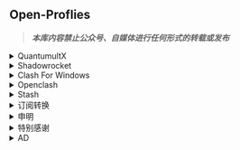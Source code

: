 ## Open-Proflies
> ***本库内容禁止公众号、自媒体进行任何形式的转载或发布***

<details>
   <summary>QuantumultX</summary>   
   
* #### [***配置文件***](https://raw.githubusercontent.com/Repcz/Open-Proflies/main/QuantumultX/QuantumultX.conf) 
* #### [***使用方法***](https://github.com/Repcz/Open-Proflies/wiki/QuantumultX)
> 更多重写参见：[*Functional-Store-Hub*](https://github.com/I-am-R-E/Functional-Store-Hub); [*QuantumultX-Rewrite*](https://github.com/deezertidal/QuantumultX-Rewrite); [*@ddgksf2013*](https://github.com/ddgksf2013/)
   
</details>



<details>
   <summary>Shadowrocket</summary> 
   
* #### [***配置文件***](https://raw.githubusercontent.com/Repcz/Open-Proflies/main/ShadowRocket/ShadowRocket.conf) 
* #### [***使用方法***](https://github.com/Repcz/Open-Proflies/wiki/Shadowrocket)
   
</details>




<details>
   <summary>Clash For Windows</summary>    
   
* #### [***配置文件***](https://raw.githubusercontent.com/Repcz/Open-Proflies/main/Clash/CFW.yaml) 
* #### [***使用方法***](https://github.com/Repcz/Open-Proflies/wiki/Clash-For-Windows)
   
</details>

<details>
   <summary>Openclash</summary>    
   
* #### [***使用方法***](https://github.com/Repcz/Open-Proflies/wiki/Openclash)
   
</details>

<details>
   <summary>Stash</summary>    
   
* #### [***配置文件***](https://github.com/Repcz/Open-Proflies/raw/main/Stash/Stash.yaml) 
* #### [***使用方法***](https://github.com/Repcz/Open-Proflies/wiki/Stash)

   
</details>

<details>
   <summary>订阅转换</summary>    
   
* #### [在线订阅转换（不推荐）](https://github.com/Repcz/Open-Proflies/wiki/Clash-For-Windows#%E5%9C%A8%E7%BA%BF%E8%AE%A2%E9%98%85%E8%BD%AC%E6%8D%A2%E4%B8%8D%E6%8E%A8%E8%8D%90)
* #### [本地订阅转换（推荐）](https://github.com/Repcz/Open-Proflies/wiki/%E8%87%AA%E5%BB%BAsubconverter%E8%AE%A2%E9%98%85%E8%BD%AC%E6%8D%A2)
   
   
</details>

<details>
  <summary>申明</summary>
   
 #### 免责声明：

* 本项目涉及的任何解锁和解密分析脚本仅用于资源共享和学习研究，不能保证其合法性，准确性，完整性和有效性，请根据情况自行判断.

* 间接使用该项目的任何用户，包括但不限于建立VPS或在某些行为违反国家/地区法律或相关法规的情况下进行传播, 本项目对于由此引起的任何隐私泄漏或其他后果概不负责.

* 请勿将本项目的任何内容用于商业或非法目的，否则后果自负.

* 如果任何单位或个人认为该项目的脚本可能涉嫌侵犯其权利，则应及时通知并提供身份证明，所有权证明，我们将在收到认证文件后删除相关脚本.

* 对任何脚本问题概不负责，包括但不限于由任何脚本错误导致的任何损失或损害.

* 您必须在下载后的24小时内从计算机或手机中完全删除以上内容.

* 任何以任何方式查看此项目的人或直接或间接使用该项目的使用者都应仔细阅读此声明。保留随时更改或补充此免责声明的权利。一旦使用并复制了该项目的任何文件，则视为您已接受此免责声明.

</details>


<details>
  <summary>特别感谢</summary>
  
 #### 排名不分先后,如有遗漏请提醒补充：

[*@Blackmatrix7*](https://github.com/blackmatrix7/ios_rule_script) [*@DivineEngine*](https://github.com/DivineEngine) [*@App2smile*](https://github.com/app2smile/rules)  [*@Peng-YM*](https://github.com/Peng-YM) [*@Nick-workflow*](https://github.com/Nick-workflow) [*@KOP-XIAO*](https://github.com/KOP-XIAO) [*@NobyDa*](https://github.com/NobyDa) [*@Neurogram-R*](https://github.com/Neurogram-R) [*@yjqiang*](https://github.com/yjqiang) [*@O7Y0*](https://github.com/O7Y0) [*@Choler*](https://github.com/Choler) [*@id77*](https://github.com/id77) [*@zmqcherish*](https://github.com/zmqcherish) [*@Qure*](https://github.com/Koolson/Qure) [*@Orz-3*](https://github.com/Orz-3) [*@kyle*](https://github.com/Xirou) [*@HotKids*](https://github.com/hotKids) [*@langkach*](https://github.com/langkhach270389) [*@lxk0301*](https://github.com/lxk0301) [*@zqzess*](https://github.com/zqzess/rule_for_quantumultX) [*@Anti-AD*](https://github.com/privacy-protection-tools/anti-AD) [*@VirgilClyne*](https://github.com/VirgilClyne/iRingo#iringo) [*@zZPiglet*](https://github.com/zZPiglet/Task/tree/master) [*@Chavyleung*](https://github.com/chavyleung) [*@tugepaopao*](https://github.com/tugepaopao/Image-Storage) [*@Yuanxsxs*](https://github.com/Yuanxsxs) [*@LovedGM*](https://github.com/LovedGM/Quantumult-X-TuBiao) [*@Semporia*](https://github.com/Semporia) [*@Koolson*](https://github.com/Koolson) [*@deezertidal*](https://github.com/deezertidal) [*@I-am-R-E*](https://github.com/I-am-R-E) [*@Hackl0us*](https://github.com/Hackl0us) [*@ddgksf2013*](https://github.com/ddgksf2013/) [*@ACL4SSR*](https://github.com/ACL4SSR/ACL4SSR) [*不良林*](https://bulianglin.com/) [*@tindy2013*](https://github.com/tindy2013) [*@s1oz*](https://s1oz.github.io/)

 </details>

 <details>
  <summary>AD</summary>
   
> 根据自身网络环境选择，建议月付或季付

|☄️Helium Network|[:link:官网](https://console.henet.uk/#/register?code=84Nb9Jzl)||
|:--|:--:|:--:|
|套餐名称|流量情况|价格|
|Bronze🚀(12个月起)|200G/月|￥50/年|
|Silver🚀(3个月起)|350G/月|￥21/季|
|Gold🚀|540G/月|￥11/月|
|Platinum🚀|1000G/月|￥15/月|
|Dimon🚀|2000G/月|￥30/月|
|200G不限时🚀|200G|￥10/一次性|
|400G不限时🚀|400G|￥20/一次性|
|800G不限时🚀|800G|￥40/一次性|

 </details>


